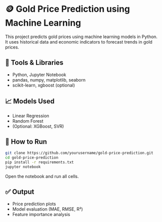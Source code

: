 # 🪙 Gold Price Prediction using Machine Learning

This project predicts gold prices using machine learning models in Python. It uses historical data and economic indicators to forecast trends in gold prices.

## 🔧 Tools & Libraries

* Python, Jupyter Notebook
* pandas, numpy, matplotlib, seaborn
* scikit-learn, xgboost (optional)

## 📈 Models Used

* Linear Regression
* Random Forest
* (Optional: XGBoost, SVR)

## 🚀 How to Run

```bash
git clone https://github.com/yourusername/gold-price-prediction.git
cd gold-price-prediction
pip install -r requirements.txt
jupyter notebook
```

Open the notebook and run all cells.

## ✅ Output

* Price prediction plots
* Model evaluation (MAE, RMSE, R²)
* Feature importance analysis

